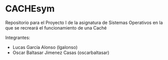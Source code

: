 # CACHEsym
Repositorio para el Proyecto I de la asignatura de Sistemas Operativos en la que se recreará el funcionamiento de una Caché

Integrantes:
- Lucas García Alonso (lgalonso)
- Oscar Baltasar Jimenez Casas (oscarbaltasar)

